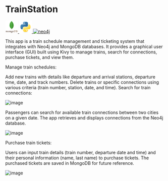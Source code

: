 # TrainStation
<p><a href="https://www.mongodb.com/" target="_blank" rel="noreferrer"> <img src="https://raw.githubusercontent.com/devicons/devicon/master/icons/mongodb/mongodb-original-wordmark.svg" alt="mongodb" width="40" height="40"/> </a> 
<a href="https://www.python.org" target="_blank" rel="noreferrer"> <img src="https://raw.githubusercontent.com/devicons/devicon/master/icons/python/python-original.svg" alt="python" width="40" height="40"/>
<a href="https://neo4j.com" target="_blank" rel="noreferrer"> <img src="https://avatars.githubusercontent.com/u/201120?s=200&v=4" alt="neo4j" width="40" height="40"/> </a></p>

This app is a train schedule management and ticketing system that integrates with Neo4j and MongoDB databases. It provides a graphical user interface (GUI) built using Kivy to manage trains, search for connections, purchase tickets, and view them.



Manage train schedules:

Add new trains with details like departure and arrival stations, departure time, date, and track numbers.
Delete trains or specific connections using various criteria (train number, station, date, and time).
Search for train connections:

![image](https://github.com/user-attachments/assets/89ebdd5a-f8b3-40e8-99c1-0b68921880ac)


Passengers can search for available train connections between two cities on a given date.
The app retrieves and displays connections from the Neo4j database.


![image](https://github.com/user-attachments/assets/6a9f7cb2-bbac-445e-9a53-fb5e14a525e7)

Purchase train tickets:

Users can input train details (train number, departure date and time) and their personal information (name, last name) to purchase tickets.
The purchased tickets are saved in MongoDB for future reference.


![image](https://github.com/user-attachments/assets/2185d869-0526-4987-86a4-291b10863477)
